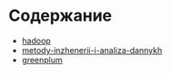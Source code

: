 # Содержание



* [hadoop](hadoop/ "mention")
* [metody-inzhenerii-i-analiza-dannykh](metody-inzhenerii-i-analiza-dannykh/ "mention")
* [greenplum](greenplum/ "mention")

